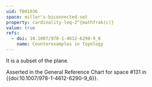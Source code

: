 ```yaml
---
uid: T001036
space: miller's-biconnected-set
property: cardinality-leq-2^{mathfrak(c)}
value: true
refs:
  - doi: 10.1007/978-1-4612-6290-9_6
    name: Counterexamples in Topology
---
```

It is a subset of the plane.

Asserted in the General Reference Chart for space #131 in
{{doi:10.1007/978-1-4612-6290-9_6}}.

